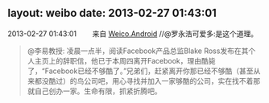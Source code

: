 layout: weibo
date: 2013-02-27 01:43:01
---
<meta name="referrer" content="no-referrer" />

2013-02-27 01:43:01  &nbsp;&nbsp;&nbsp;&nbsp;&nbsp;&nbsp; 来自 <a href="http://app.weibo.com/t/feed/l4RWD" rel="nofollow">Weico.Android</a>
//@罗永浩可爱多:是这个道理。
>  @李易教授: 凌晨一点半，阅读Facebook产品总监Blake Ross发布在其个人主页上的辞职信，他已于本周四离开Facebook，理由酷毙了，“Facebook已经不够酷了。”兄弟们，赶紧离开你那已经不够酷（甚至从来都没酷过）的鸟公司吧，用心寻找并加入一家够酷的公司，实在找不着那就自己创办一家。生命有限，抓紧折腾吧。 ​​​
